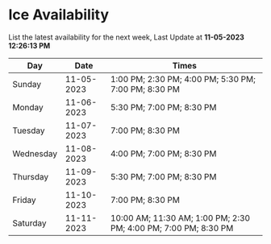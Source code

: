 # Ice Availability

List the latest availability for the next week, Last Update at **11-05-2023 12:26:13 PM**

| Day         | Date        | Times       |
| ----------- | ----------- | ----------- |
|Sunday|11-05-2023|1:00 PM; 2:30 PM; 4:00 PM; 5:30 PM; 7:00 PM; 8:30 PM|
|Monday|11-06-2023|5:30 PM; 7:00 PM; 8:30 PM|
|Tuesday|11-07-2023|7:00 PM; 8:30 PM|
|Wednesday|11-08-2023|4:00 PM; 7:00 PM; 8:30 PM|
|Thursday|11-09-2023|5:30 PM; 7:00 PM; 8:30 PM|
|Friday|11-10-2023|7:00 PM; 8:30 PM|
|Saturday|11-11-2023|10:00 AM; 11:30 AM; 1:00 PM; 2:30 PM; 4:00 PM; 7:00 PM; 8:30 PM|
